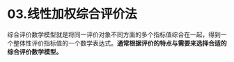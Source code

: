 # 03.线性加权综合评价法

综合评价数学模型就是将同一评价对象不同方面的多个指标值综合在一起，得到一个整体性评价指标值的一个数学表达式。**通常根据评价的特点与需要来选择合适的综合评价数学模型。**
